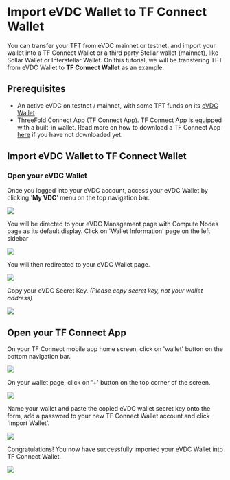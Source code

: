 # Import eVDC Wallet to TF Connect Wallet

You can transfer your TFT from eVDC mainnet or testnet, and import your wallet into a TF Connect Wallet or a third party Stellar wallet (mainnet), like Sollar Wallet or Interstellar Wallet. On this tutorial, we will be transfering TFT from eVDC Wallet to **TF Connect Wallet** as an example.

## Prerequisites

- An active eVDC on testnet / mainnet, with some TFT funds on its [eVDC Wallet](evdc_wallet)
- ThreeFold Connect App (TF Connect App). TF Connect App is equipped with a built-in wallet. Read more on how to download a TF Connect App [here](tfgrid:threefold_connect) if you have not downloaded yet.

## Import eVDC Wallet to TF Connect Wallet

### Open your eVDC Wallet

Once you logged into your eVDC account, access your eVDC Wallet by clicking '**My VDC**' menu on the top navigation bar.

![](img/myvdc.png)

You will be directed to your eVDC Management page with Compute Nodes page as its default display. Click on 'Wallet Information' page on the left sidebar

![](img/walletpage.png)

You will then redirected to your eVDC Wallet page.

![](img/walletinfo.png)

Copy your eVDC Secret Key. _(Please copy secret key, not your wallet address)_

![](img/copy_secret.png)

## Open your TF Connect App

On your TF Connect mobile app home screen, click on 'wallet' button on the bottom navigation bar.

![](img/tfconnect_home.jpg)

On your wallet page, click on '+' button on the top corner of the screen.

![](img/tfconnect_wallet.jpg)

Name your wallet and paste the copied eVDC wallet secret key onto the form, add a password to your new TF Connect Wallet account and click 'Import Wallet'.

![](img/importwallettf.jpg)

Congratulations! You now have successfully imported your eVDC Wallet into TF Connect Wallet.

![](img/successimport.jpg)